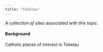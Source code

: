 ```yaml
---
title: "Tokelau"
---
```



*A collection of sites associated with this topic.*

#### Background

Catholic places of interest in Tokelau


